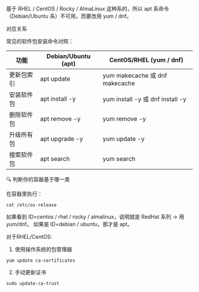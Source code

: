基于 RHEL / CentOS / Rocky / AlmaLinux 这种系的，所以 apt 系命令（Debian/Ubuntu 系）不可用，而要改用 yum / dnf。

对应关系

常见的软件包安装命令对照：

| 功能       | Debian/Ubuntu (apt)  | CentOS/RHEL (yum / dnf)                      |
| ---------- | -------------------- | -------------------------------------------- |
| 更新包索引 | apt update           | yum makecache 或 dnf makecache               |
| 安装软件包 | apt install -y <pkg> | yum install -y <pkg> 或 dnf install -y <pkg> |
| 删除软件包 | apt remove -y <pkg>  | yum remove -y <pkg>                          |
| 升级所有包 | apt upgrade -y       | yum update -y                                |
| 搜索软件包 | apt search <pkg>     | yum search <pkg>                             |

🔍 判断你的容器基于哪一类

在容器里执行：

```
cat /etc/os-release
```

如果看到 ID=centos / rhel / rocky / almalinux，说明就是 RedHat 系列 → 用 yum/dnf。
如果是 ID=debian / ubuntu，那才是 apt。

对于RHEL/CentOS:

1. 使用操作系统的包管理器

```
yum update ca-certificates
```

2. 手动更新证书

```
sudo update-ca-trust
```
